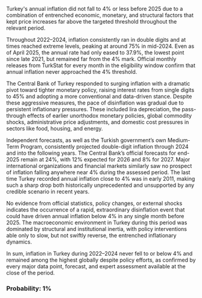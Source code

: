 Turkey's annual inflation did not fall to 4% or less before 2025 due to a combination of entrenched economic, monetary, and structural factors that kept price increases far above the targeted threshold throughout the relevant period.

Throughout 2022–2024, inflation consistently ran in double digits and at times reached extreme levels, peaking at around 75% in mid-2024. Even as of April 2025, the annual rate had only eased to 37.9%, the lowest point since late 2021, but remained far from the 4% mark. Official monthly releases from TurkStat for every month in the eligibility window confirm that annual inflation never approached the 4% threshold.

The Central Bank of Turkey responded to surging inflation with a dramatic pivot toward tighter monetary policy, raising interest rates from single digits to 45% and adopting a more conventional and data-driven stance. Despite these aggressive measures, the pace of disinflation was gradual due to persistent inflationary pressures. These included lira depreciation, the pass-through effects of earlier unorthodox monetary policies, global commodity shocks, administrative price adjustments, and domestic cost pressures in sectors like food, housing, and energy.

Independent forecasts, as well as the Turkish government’s own Medium-Term Program, consistently projected double-digit inflation through 2024 and into the following years. The Central Bank’s official forecasts for end-2025 remain at 24%, with 12% expected for 2026 and 8% for 2027. Major international organizations and financial markets similarly saw no prospect of inflation falling anywhere near 4% during the assessed period. The last time Turkey recorded annual inflation close to 4% was in early 2011, making such a sharp drop both historically unprecedented and unsupported by any credible scenario in recent years.

No evidence from official statistics, policy changes, or external shocks indicates the occurrence of a rapid, extraordinary disinflation event that could have driven annual inflation below 4% in any single month before 2025. The macroeconomic environment in Turkey during this period was dominated by structural and institutional inertia, with policy interventions able only to slow, but not swiftly reverse, the entrenched inflationary dynamics.

In sum, inflation in Turkey during 2022–2024 never fell to or below 4% and remained among the highest globally despite policy efforts, as confirmed by every major data point, forecast, and expert assessment available at the close of the period.

### Probability: 1%